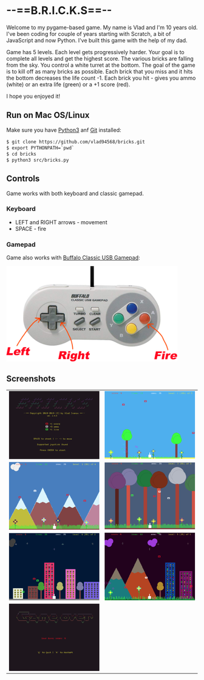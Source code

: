 # --==B.R.I.C.K.S==--
Welcome to my pygame-based game. My name is Vlad and I'm 10 years old. I've been coding for couple of years 
starting with Scratch, a bit of JavaScript and now Python. I've built this game with the help of my dad.

Game has 5 levels. Each level gets progressively harder. Your goal is to complete all levels and get the highest score. 
The various bricks are falling from the sky. You control a white turret at the bottom. The goal of the game 
is to kill off as many bricks as possible. Each brick that you miss and it hits the bottom decreases the 
life count -1. Each brick you hit - gives you ammo (white) or an extra life (green) or a +1 score (red).

I hope you enjoyed it!

## Run on Mac OS/Linux
Make sure you have [Python3](https://www.python.org/downloads/) anf [Git](https://git-scm.com/downloads) installed:
```
$ git clone https://github.com/vlad94568/bricks.git
$ export PYTHONPATH=`pwd`
$ cd bricks
$ python3 src/bricks.py
```

## Controls 
Game works with both keyboard and classic gamepad.

### Keyboard
 * LEFT and RIGHT arrows - movement
 * SPACE - fire

### Gamepad 
Game also works with [Buffalo Classic USB Gamepad](https://www.amazon.com/Buffalo-iBuffalo-Classic-USB-Gamepad/dp/B002B9XB0E):

<img src="/src/images/buffalo_gamepad.png" width="450px">

## Screenshots
<table>
   <tr>
     <td><img src="/src/images/pic1.png" width="300px"></td>
     <td><img src="/src/images/pic2.png" width="300px"></td>
   <tr>
   <tr>
     <td><img src="/src/images/pic3.png" width="300px"></td>
     <td><img src="/src/images/pic7.png" width="300px"></td>
   <tr>
   <tr>
     <td><img src="/src/images/pic4.png" width="300px"></td>
     <td><img src="/src/images/pic5.png" width="300px"></td>
   <tr>
   <tr>
     <td><img src="/src/images/pic6.png" width="300px"></td>
     <td></td>
   <tr>
</table
